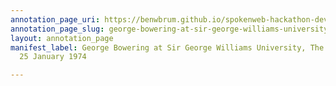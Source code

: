 ```yaml
---
annotation_page_uri: https://benwbrum.github.io/spokenweb-hackathon-development-noterms/annotations/george-bowering-at-sir-george-williams-university-the-poetry-series-25-january-1974-canvas-1-toc.json
annotation_page_slug: george-bowering-at-sir-george-williams-university-the-poetry-series-25-january-1974-canvas-1-toc
layout: annotation_page
manifest_label: George Bowering at Sir George Williams University, The Poetry Series,
  25 January 1974

---
```

